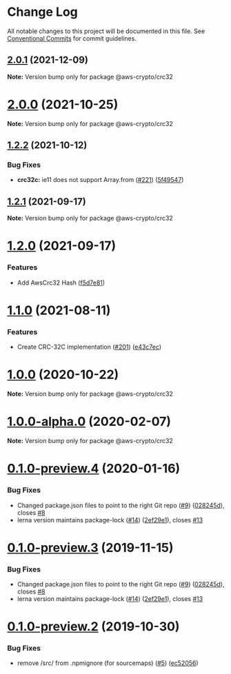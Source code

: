 # Change Log

All notable changes to this project will be documented in this file.
See [Conventional Commits](https://conventionalcommits.org) for commit guidelines.

## [2.0.1](https://github.com/aws/aws-sdk-js-crypto-helpers/compare/v2.0.0...v2.0.1) (2021-12-09)

**Note:** Version bump only for package @aws-crypto/crc32





# [2.0.0](https://github.com/aws/aws-sdk-js-crypto-helpers/compare/v1.2.2...v2.0.0) (2021-10-25)

**Note:** Version bump only for package @aws-crypto/crc32





## [1.2.2](https://github.com/aws/aws-sdk-js-crypto-helpers/compare/v1.2.1...v1.2.2) (2021-10-12)


### Bug Fixes

* **crc32c:** ie11 does not support Array.from ([#221](https://github.com/aws/aws-sdk-js-crypto-helpers/issues/221)) ([5f49547](https://github.com/aws/aws-sdk-js-crypto-helpers/commit/5f495472ab8988cf203e0f2a70a51f7e1fcd7e60))





## [1.2.1](https://github.com/aws/aws-sdk-js-crypto-helpers/compare/v1.2.0...v1.2.1) (2021-09-17)

**Note:** Version bump only for package @aws-crypto/crc32





# [1.2.0](https://github.com/aws/aws-sdk-js-crypto-helpers/compare/v1.1.1...v1.2.0) (2021-09-17)


### Features

* Add AwsCrc32 Hash ([f5d7e81](https://github.com/aws/aws-sdk-js-crypto-helpers/commit/f5d7e815fcbe0f8da1edb855fea3bd33eb1edc15))





# [1.1.0](https://github.com/aws/aws-sdk-js-crypto-helpers/compare/@aws-crypto/crc32@1.0.0...@aws-crypto/crc32@1.1.0) (2021-08-11)


### Features

* Create CRC-32C implementation ([#201](https://github.com/aws/aws-sdk-js-crypto-helpers/issues/201)) ([e43c7ec](https://github.com/aws/aws-sdk-js-crypto-helpers/commit/e43c7ecd30d6499fa696f5839ecc30502a34b8b6))





# [1.0.0](https://github.com/aws/aws-sdk-js-crypto-helpers/compare/@aws-crypto/crc32@1.0.0-alpha.0...@aws-crypto/crc32@1.0.0) (2020-10-22)

**Note:** Version bump only for package @aws-crypto/crc32





# [1.0.0-alpha.0](https://github.com/aws/aws-sdk-js-crypto-helpers/compare/@aws-crypto/crc32@0.1.0-preview.4...@aws-crypto/crc32@1.0.0-alpha.0) (2020-02-07)

**Note:** Version bump only for package @aws-crypto/crc32





# [0.1.0-preview.4](https://github.com/aws/aws-sdk-js-crypto-helpers/compare/@aws-crypto/crc32@0.1.0-preview.2...@aws-crypto/crc32@0.1.0-preview.4) (2020-01-16)


### Bug Fixes

* Changed package.json files to point to the right Git repo ([#9](https://github.com/aws/aws-sdk-js-crypto-helpers/issues/9)) ([028245d](https://github.com/aws/aws-sdk-js-crypto-helpers/commit/028245d72e642ca98d82226afb300eb154503c4a)), closes [#8](https://github.com/aws/aws-sdk-js-crypto-helpers/issues/8)
* lerna version maintains package-lock ([#14](https://github.com/aws/aws-sdk-js-crypto-helpers/issues/14)) ([2ef29e1](https://github.com/aws/aws-sdk-js-crypto-helpers/commit/2ef29e13779703a5c9b32e93d18918fcb33b7272)), closes [#13](https://github.com/aws/aws-sdk-js-crypto-helpers/issues/13)





# [0.1.0-preview.3](https://github.com/aws/aws-sdk-js-crypto-helpers/compare/@aws-crypto/crc32@0.1.0-preview.2...@aws-crypto/crc32@0.1.0-preview.3) (2019-11-15)


### Bug Fixes

* Changed package.json files to point to the right Git repo ([#9](https://github.com/aws/aws-sdk-js-crypto-helpers/issues/9)) ([028245d](https://github.com/aws/aws-sdk-js-crypto-helpers/commit/028245d72e642ca98d82226afb300eb154503c4a)), closes [#8](https://github.com/aws/aws-sdk-js-crypto-helpers/issues/8)
* lerna version maintains package-lock ([#14](https://github.com/aws/aws-sdk-js-crypto-helpers/issues/14)) ([2ef29e1](https://github.com/aws/aws-sdk-js-crypto-helpers/commit/2ef29e13779703a5c9b32e93d18918fcb33b7272)), closes [#13](https://github.com/aws/aws-sdk-js-crypto-helpers/issues/13)





# [0.1.0-preview.2](https://github.com/aws/aws-javascript-crypto-helpers/compare/@aws-crypto/crc32@0.1.0-preview.1...@aws-crypto/crc32@0.1.0-preview.2) (2019-10-30)


### Bug Fixes

* remove /src/ from .npmignore (for sourcemaps) ([#5](https://github.com/aws/aws-javascript-crypto-helpers/issues/5)) ([ec52056](https://github.com/aws/aws-javascript-crypto-helpers/commit/ec52056))
